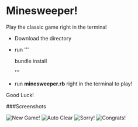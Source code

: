 # Minesweeper!
Play the classic game right in the terminal

+ Download the directory 
+ run '''

  bundle install

  '''
+ run **minesweeper.rb** right in the terminal to play!

Good Luck!

###Screenshots

![New Game!](./minesweeper-screenshots/ms-new-game)
![Auto Clear](https://github.com/kswang2400/minesweeper/blob/master/minesweeper-screenshots/ms-auto-clear.png)
![Sorry!](http://imgur.com/a/sfxR1#xCDkB4k)
![Congrats!](http://imgur.com/a/sfxR1#F1HdymE)